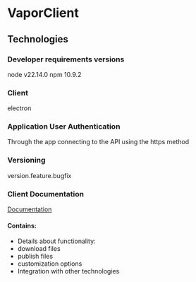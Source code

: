 # VaporClient

## Technologies

### Developer requirements versions
node v22.14.0
npm 10.9.2

### Client

electron

### Application User Authentication

Through the app connecting to the API using the https method

### Versioning

version.feature.bugfix

### Client Documentation

[Documentation](Documentation.md)

#### Contains:

- Details about functionality:
- download files
- publish files
- customization options
- Integration with other technologies
